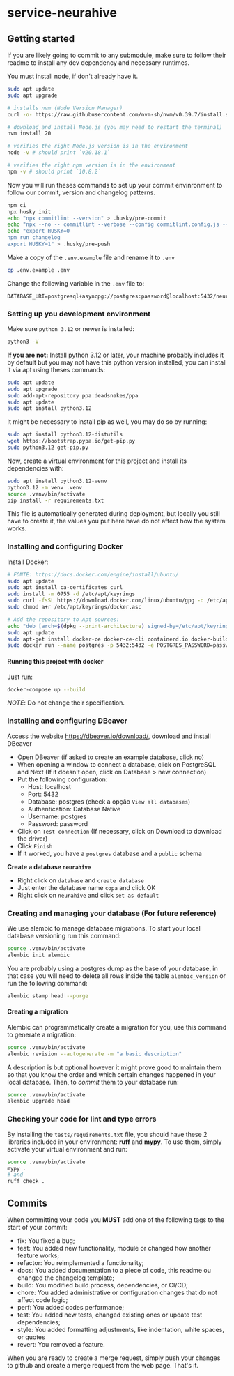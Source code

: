 # service-neurahive

## Getting started

If you are likely going to commit to any submodule, make sure to follow their readme to install
any dev dependency and necessary runtimes. 

You must install node, if don't already have it.
```bash
sudo apt update
sudo apt upgrade

# installs nvm (Node Version Manager)
curl -o- https://raw.githubusercontent.com/nvm-sh/nvm/v0.39.7/install.sh | bash

# download and install Node.js (you may need to restart the terminal)
nvm install 20

# verifies the right Node.js version is in the environment
node -v # should print `v20.18.1`

# verifies the right npm version is in the environment
npm -v # should print `10.8.2`
```
Now you will run theses commands to set up your commit envinronment to follow our commit, version and changelog patterns.
```bash
npm ci
npx husky init
echo "npx commitlint --version" > .husky/pre-commit
echo "npx --no -- commitlint --verbose --config commitlint.config.js --edit \$1" > .husky/commit-msg
echo "export HUSKY=0
npm run changelog
export HUSKY=1" > .husky/pre-push
```

Make a copy of the `.env.example` file and rename it to `.env`
```bash
cp .env.example .env
```
Change the following variable in the `.env` file to:
```dotenv
DATABASE_URI=postgresql+asyncpg://postgres:password@localhost:5432/neurahive
```
### Setting up you development environment
Make sure `python 3.12` or newer is installed:
```bash
python3 -V
```
**If you are not:**
Install python 3.12 or later, your machine probably includes it by default but you may not have this python version installed, you can install it via apt using theses commands:
```bash
sudo apt update
sudo apt upgrade
sudo add-apt-repository ppa:deadsnakes/ppa
sudo apt update
sudo apt install python3.12
```
It might be necessary to install pip as well, you may do so by running:
```bash
sudo apt install python3.12-distutils
wget https://bootstrap.pypa.io/get-pip.py
sudo python3.12 get-pip.py
```
Now, create a virtual environment for this project and install its dependencies with:
```bash
sudo apt install python3.12-venv
python3.12 -m venv .venv
source .venv/bin/activate
pip install -r requirements.txt
```

This file is automatically generated during deployment, but locally you still have to create it, the values you put here have do not affect how the system works.
### Installing and configuring Docker
Install Docker:
```bash
# FONTE: https://docs.docker.com/engine/install/ubuntu/
sudo apt update
sudo apt install ca-certificates curl
sudo install -m 0755 -d /etc/apt/keyrings
sudo curl -fsSL https://download.docker.com/linux/ubuntu/gpg -o /etc/apt/keyrings/docker.asc
sudo chmod a+r /etc/apt/keyrings/docker.asc

# Add the repository to Apt sources:
echo "deb [arch=$(dpkg --print-architecture) signed-by=/etc/apt/keyrings/docker.asc] https://download.docker.com/linux/ubuntu $(. /etc/os-release && echo "$VERSION_CODENAME") stable" | sudo tee /etc/apt/sources.list.d/docker.list > /dev/null
sudo apt update
sudo apt-get install docker-ce docker-ce-cli containerd.io docker-buildx-plugin docker-compose-plugin
sudo docker run --name postgres -p 5432:5432 -e POSTGRES_PASSWORD=password -d postgres:16
```
#### Running this project with docker
Just run:
```bash
docker-compose up --build
```
*NOTE*: Do not change their specification.

### Installing and configuring DBeaver
Access the website https://dbeaver.io/download/, download and install DBeaver
- Open DBeaver (if asked to create an example database, click no)
- When opening a window to connect a database, click on PostgreSQL and Next (If it doesn't open, click on Database > new connection)
- Put the following configuration:
  - Host: localhost
  - Port: 5432
  - Database: postgres (check a opção `View all databases`)
  - Authentication: Database Native
  - Username: postgres
  - Password: password
- Click on `Test connection` (If necessary, click on Download to download the driver)
- Click `Finish`
- If it worked, you have a `postgres` database and a `public` schema

**Create a database `neurahive`**
- Right click on `database` and `create database`
- Just enter the database name `copa` and click OK
- Right click on `neurahive` and click `set as default`

### Creating and managing your database (**For future reference**)
We use alembic to manage database migrations. To start your local database versioning run this command:
```bash
source .venv/bin/activate
alembic init alembic
```

You are probably using a postgres dump as the base of your database, in that case you will need to delete all rows inside the table `alembic_version` or run the following command:
```bash
alembic stamp head --purge
```
#### Creating a migration
Alembic can programmatically create a migration for you, use this command to generate a migration:
```bash
source .venv/bin/activate
alembic revision --autogenerate -m "a basic description"
```
A description is but optional however it might prove good to maintain them so that you know the order and which certain changes happened in your local database.
Then, to *commit* them to your database run:
```bash
source .venv/bin/activate
alembic upgrade head
```

### Checking your code for lint and type errors
By installing the `tests/requirements.txt` file, you should have these 2 libraries included in your environment: **ruff** and **mypy**. To use them, simply activate your virtual environment and run:
```bash
source .venv/bin/activate
mypy .
# and
ruff check .
```

## Commits
When committing your code you **MUST** add one of the following tags to the start of your commit:
* fix: You fixed a bug;
* feat: You added new functionality, module or changed how another feature works;
* refactor: You reimplemented a functionality;
* docs: You added documentation to a piece of code, this readme ou changed the changelog template;
* build: You modified build process, dependencies, or CI/CD;
* chore: You added administrative or configuration changes that do not affect code logic;
* perf: You added codes performance;
* test: You added new tests, changed existing ones or update test dependencies;
* style: You added formatting adjustments, like indentation, white spaces, or quotes
* revert: You removed a feature.

When you are ready to create a merge request, simply push your changes to github and create a merge request from the web page. That's it.

